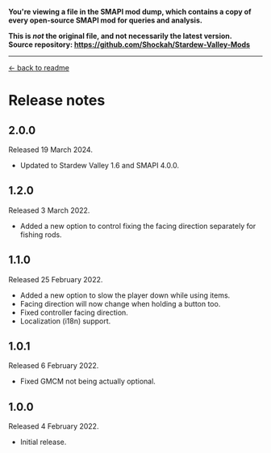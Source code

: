 **You're viewing a file in the SMAPI mod dump, which contains a copy of every open-source SMAPI mod
for queries and analysis.**

**This is _not_ the original file, and not necessarily the latest version.**  
**Source repository: https://github.com/Shockah/Stardew-Valley-Mods**

----

[← back to readme](README.md)

# Release notes

## 2.0.0
Released 19 March 2024.

* Updated to Stardew Valley 1.6 and SMAPI 4.0.0.

## 1.2.0
Released 3 March 2022.

* Added a new option to control fixing the facing direction separately for fishing rods.

## 1.1.0
Released 25 February 2022.

* Added a new option to slow the player down while using items.
* Facing direction will now change when holding a button too.
* Fixed controller facing direction.
* Localization (i18n) support.

## 1.0.1
Released 6 February 2022.

* Fixed GMCM not being actually optional.

## 1.0.0
Released 4 February 2022.

* Initial release.